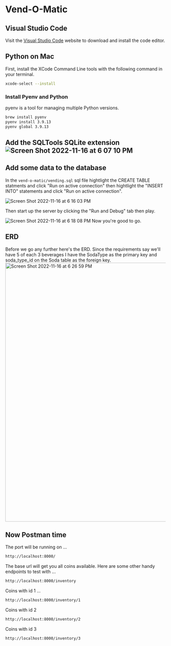 # Vend-O-Matic

## Visual Studio Code

Visit the [Visual Studio Code](https://code.visualstudio.com/) website to download and install the code editor.
## Python on Mac

First, install the XCode Command Line tools with the following command in your terminal.

```sh
xcode-select --install
```

### Install Pyenv and Python
pyenv is a tool for managing multiple Python versions.
```bash
brew install pyenv
pyenv install 3.9.13
pyenv global 3.9.13
```

## Add the SQLTools SQLite extension![Screen Shot 2022-11-16 at 6 07 10 PM](https://user-images.githubusercontent.com/81569328/202322155-d1ac74ee-79d3-4ce0-aaf1-cc21db01124a.png)

## Add some data to the database
In the `vend-o-matic/vending.sql` sql file hightlight the CREATE TABLE statments and click "Run on active connection" then hightlight the "INSERT INTO" statements and click "Run on active connection".

![Screen Shot 2022-11-16 at 6 16 03 PM](https://user-images.githubusercontent.com/81569328/202322973-b101d06a-9e37-436c-81dd-85d3361a3d29.png)

Then start up the server by clicking the "Run and Debug" tab then play.

![Screen Shot 2022-11-16 at 6 18 08 PM](https://user-images.githubusercontent.com/81569328/202323418-2f768918-5c7f-4a52-a7fd-19cb8192a0d3.png)
Now you're good to go.

## ERD
Before we go any further here's the ERD. Since the requirements say we'll have 5 of each 3 beverages I have the SodaType as the primary key and soda_type_id on the Soda table as the foreign key.
<img width="811" alt="Screen Shot 2022-11-16 at 6 26 59 PM" src="https://user-images.githubusercontent.com/81569328/202324270-87d5dcbb-7ce8-4012-b621-ef39f1012a59.png">

## Now Postman time
The port will be running on ...
```bash
http://localhost:8000/
```
The base url will get you all coins available.
Here are some other handy endpoints to test with ...
```bash
http://localhost:8000/inventory
```
Coins with id 1 ...
```bash
http://localhost:8000/inventory/1
```
Coins with id 2
```bash
http://localhost:8000/inventory/2
```
Coins with id 3
```bash
http://localhost:8000/inventory/3
```
